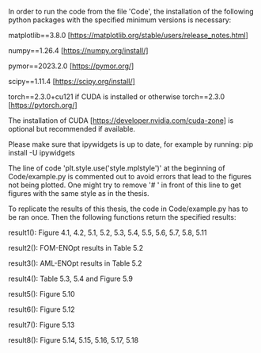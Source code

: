 In order to run the code from the file 'Code', the installation of the following python packages with the specified minimum versions is necessary:

matplotlib==3.8.0 [https://matplotlib.org/stable/users/release_notes.html]

numpy==1.26.4 [https://numpy.org/install/]

pymor==2023.2.0 [https://pymor.org/]

scipy==1.11.4 [https://scipy.org/install/]

torch==2.3.0+cu121 if CUDA is installed or otherwise torch==2.3.0 [https://pytorch.org/]

The installation of CUDA [https://developer.nvidia.com/cuda-zone] is optional but recommended if available.

Please make sure that ipywidgets is up to date, for example by running: pip install -U ipywidgets

The line of code 'plt.style.use('style.mplstyle')' at the beginning of Code/example.py is commented out to avoid errors that lead to the figures not being plotted. One might try to remove '# ' in front of this line to get figures with the same style as in the thesis.


To replicate the results of this thesis, the code in Code/example.py has to be ran once. Then the following functions return the specified results:

result1(): Figure 4.1, 4.2, 5.1, 5.2, 5.3, 5.4, 5.5, 5.6, 5.7, 5.8, 5.11

result2(): FOM-ENOpt results in Table 5.2

result3(): AML-ENOpt results in Table 5.2

result4(): Table 5.3, 5.4 and Figure 5.9

result5(): Figure 5.10

result6(): Figure 5.12

result7(): Figure 5.13

result8(): Figure 5.14, 5.15, 5.16, 5.17, 5.18